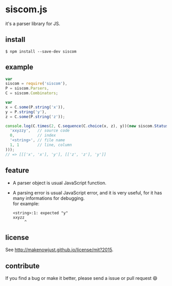 siscom.js
===

it's a parser library for JS.

install
---

```console
$ npm install --save-dev siscom
```

example
---

```javascript
var
siscom = require('siscom'),
P = siscom.Parsers,
C = siscom.Combinators;

var
x = C.some(P.string('x')),
y = P.string('y'),
z = C.some(P.string('z'));

console.log(C.times(2, C.sequence(C.choice(x, z), y))(new siscom.Status(
  'xxyzzy',   // source code
  0,          // index
  '<string>', // file name
  1, 1        // line, column
)));
// => [[['x', 'x'], 'y'], [['z', 'z'], 'y']]
```


feature
---

- A parser object is usual JavaScript function.
- A parsing error is usual JavaScript error, and it is very useful, for it has many informations for debugging.  
  for example:

  ```console
  <string>:1: expected "y"
  xxyzz
       ^
  ```


license
---

See <http://makenowjust.github.io/license/mit?2015>.


contribute
---

If you find a bug or make it better, please send a issue or pull request :smile:
